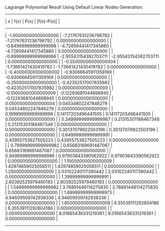 ﻿Lagrange Polynomial Result Using Default Linear Nodes Generation:
 ***********************************************************************************************
 |           x           |         f(x)         |         P(x)         |      |f(x)-P(x)|      |
 ***********************************************************************************************
 |  -1.00000000000000000 | -7.21767631236796792 | -7.21767631236796792 |   0.00000000000000000 |
 |  -0.84999999999999998 | -4.72659441417345860 | -4.72659441417345860 |   0.00000000000000000 |
 |  -0.69999999999999996 | -2.95543154392703711 | -2.95543154392703711 |   0.00000000000000000 |
 |  -0.55000000000000004 | -1.73661421430419782 | -1.73661421430419782 |   0.00000000000000000 |
 |  -0.40000000000000002 | -0.93066645911359169 | -0.93066645911359169 |   0.00000000000000000 |
 |  -0.25000000000000000 | -0.42352517007835982 | -0.42352517007835982 |   0.00000000000000000 |
 |  -0.10000000000000009 | -0.12293681044898945 | -0.12293681044898945 |   0.00000000000000000 |
 |   0.05000000000000004 |  0.04534802247846279 |  0.04534802247846279 |   0.00000000000000000 |
 |   0.19999999999999996 |  0.14117203496441505 |  0.14117203496441505 |   0.00000000000000000 |
 |   0.34999999999999987 |  0.21315301188467348 |  0.21315301188467348 |   0.00000000000000000 |
 |   0.50000000000000000 |  0.30137079922503196 |  0.30137079922503196 |   0.00000000000000000 |
 |   0.64999999999999991 |  0.43955753627505223 |  0.43955753627505223 |   0.00000000000000000 |
 |   0.79999999999999982 |  0.65683169691487087 |  0.65683169691487087 |   0.00000000000000000 |
 |   0.94999999999999996 |  0.97903643390562922 |  0.97903643390562922 |   0.00000000000000000 |
 |   1.10000000000000009 |  1.42974859025056511 |  1.42974859025056511 |   0.00000000000000000 |
 |   1.25000000000000000 |  2.03102240117390442 |  2.03102240117390442 |   0.00000000000000000 |
 |   1.39999999999999991 |  2.80392525979460183 |  2.80392525979460183 |   0.00000000000000000 |
 |   1.54999999999999982 |  3.76891446114275830 |  3.76891446114275830 |   0.00000000000000000 |
 |   1.69999999999999973 |  4.94609509742938336 |  4.94609509742938336 |   0.00000000000000000 |
 |   1.85000000000000009 |  6.35539111292604186 |  6.35539111292604186 |   0.00000000000000000 |
 |   2.00000000000000000 |  8.01665436331219361 |  8.01665436331219361 |   0.00000000000000000 |
 ***********************************************************************************************